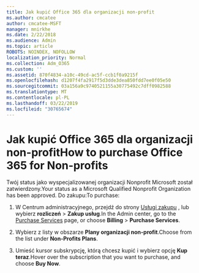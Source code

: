 ```yaml
---
title: Jak kupić Office 365 dla organizacji non-profit
ms.author: cmcatee
author: cmcatee-MSFT
manager: mnirkhe
ms.date: 2/22/2018
ms.audience: Admin
ms.topic: article
ROBOTS: NOINDEX, NOFOLLOW
localization_priority: Normal
ms.collection: Adm_O365
ms.custom: ''
ms.assetid: 870f4834-a10c-49cd-ac5f-ccb1f0a9215f
ms.openlocfilehash: d1207f4fa2917f5d3dde3dea850fdd7ee0f05e50
ms.sourcegitcommit: 03a156a9c9740521155a30775492c7dff0982588
ms.translationtype: MT
ms.contentlocale: pl-PL
ms.lasthandoff: 03/22/2019
ms.locfileid: "30765674"
---
```

# <a name="how-to-purchase-office-365-for-non-profits"></a><span data-ttu-id="00527-102">Jak kupić Office 365 dla organizacji non-profit</span><span class="sxs-lookup"><span data-stu-id="00527-102">How to purchase Office 365 for Non-profits</span></span>

<span data-ttu-id="00527-103">Twój status jako wyspecjalizowanej organizacji Nonprofit Microsoft został zatwierdzony.</span><span class="sxs-lookup"><span data-stu-id="00527-103">Your status as a Microsoft Qualified Nonprofit Organization has been approved.</span></span> <span data-ttu-id="00527-104">Do zakupu:</span><span class="sxs-lookup"><span data-stu-id="00527-104">To purchase:</span></span>
  
1. <span data-ttu-id="00527-105">W Centrum administracyjnego, przejdź do strony [Usługi zakupu](https://go.microsoft.com/fwlink/p/?linkid=868433) , lub wybierz **rozliczeń** \> **Zakup usług**.</span><span class="sxs-lookup"><span data-stu-id="00527-105">In the Admin center, go to the [Purchase Services](https://go.microsoft.com/fwlink/p/?linkid=868433) page, or choose **Billing** \> **Purchase Services**.</span></span>
    
2. <span data-ttu-id="00527-106">Wybierz z listy w obszarze **Plany organizacji non-profit**.</span><span class="sxs-lookup"><span data-stu-id="00527-106">Choose from the list under **Non-Profits Plans**.</span></span>
    
3. <span data-ttu-id="00527-107">Umieść kursor subskrypcję, którą chcesz kupić i wybierz opcję **Kup teraz**.</span><span class="sxs-lookup"><span data-stu-id="00527-107">Hover over the subscription that you want to purchase, and choose **Buy Now**.</span></span>
    

